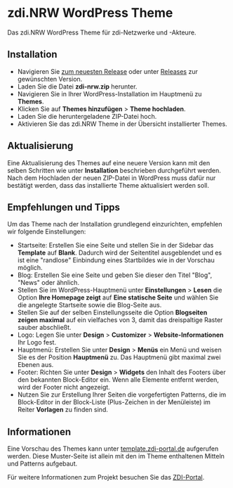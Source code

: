 # zdi.NRW WordPress Theme

Das zdi.NRW WordPress Theme für zdi-Netzwerke und -Akteure.

## Installation

- Navigieren Sie [zum neuesten Release](https://github.com/matrix-zdi/zdi-nrw-wordpress-theme/releases/latest) oder unter [Releases](https://github.com/matrix-zdi/zdi-nrw-wordpress-theme/releases) zur gewünschten Version.
- Laden Sie die Datei **zdi-nrw.zip** herunter.
- Navigieren Sie in Ihrer WordPress-Installation im Hauptmenü zu **Themes**.
- Klicken Sie auf **Themes hinzufügen** > **Theme hochladen**.
- Laden Sie die heruntergeladene ZIP-Datei hoch.
- Aktivieren Sie das zdi.NRW Theme in der Übersicht installierter Themes.

## Aktualisierung

Eine Aktualisierung des Themes auf eine neuere Version kann mit den selben Schritten wie unter **Installation** beschrieben durchgeführt werden. Nach dem Hochladen der neuen ZIP-Datei in WordPress muss dafür nur bestätigt werden, dass das installierte Theme aktualisiert werden soll.

## Empfehlungen und Tipps

Um das Theme nach der Installation grundlegend einzurichten, empfehlen wir folgende Einstellungen:

- Startseite: Erstellen Sie eine Seite und stellen Sie in der Sidebar das **Template** auf **Blank**. Dadurch wird der Seitentitel ausgeblendet und es ist eine "randlose" Einbindung eines Startbildes wie in der Vorschau möglich.
- Blog: Erstellen Sie eine Seite und geben Sie dieser den Titel "Blog", "News" oder ähnlich.
- Stellen Sie im WordPress-Hauptmenü unter **Einstellungen** > **Lesen** die Option **Ihre Homepage zeigt** auf **Eine statische Seite** und wählen Sie die angelegte Startseite sowie die Blog-Seite aus.
- Stellen Sie auf der selben Einstellungsseite die Option **Blogseiten zeigen maximal** auf ein vielfaches von 3, damit das dreispaltige Raster sauber abschließt.
- Logo: Legen Sie unter **Design** > **Customizer** > **Website-Informationen** Ihr Logo fest.
- Hauptmenü: Erstellen Sie unter **Design** > **Menüs** ein Menü und weisen Sie es der Position **Hauptmenü** zu. Das Hauptmenü gibt maximal zwei Ebenen aus.
- Footer: Richten Sie unter **Design** > **Widgets** den Inhalt des Footers über den bekannten Block-Editor ein. Wenn alle Elemente entfernt werden, wird der Footer nicht angezeigt.
- Nutzen Sie zur Erstellung Ihrer Seiten die vorgefertigten Patterns, die im Block-Editor in der Block-Liste (Plus-Zeichen in der Menüleiste) im Reiter **Vorlagen** zu finden sind.

## Informationen

Eine Vorschau des Themes kann unter [template.zdi-portal.de](https://template.zdi-portal.de/) aufgerufen werden. Diese Muster-Seite ist allein mit den im Theme enthaltenen Mitteln und Patterns aufgebaut.

Für weitere Informationen zum Projekt besuchen Sie das [ZDI-Portal](https://zdi-portal.de/).